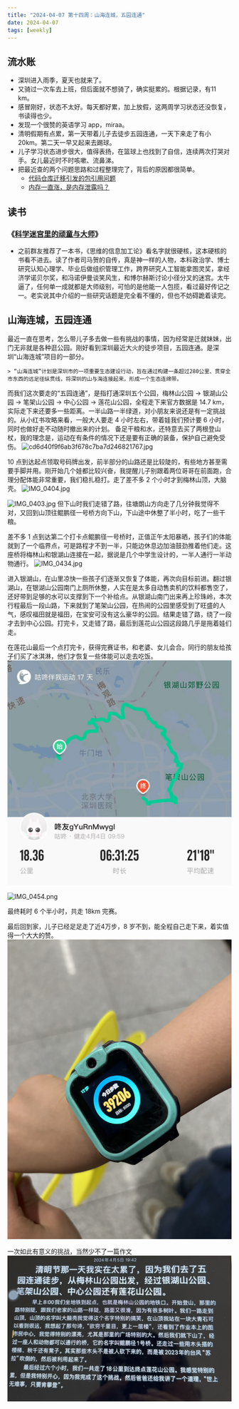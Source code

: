 ```yaml
---
title: "2024-04-07 第十四周：山海连城，五园连通"
date: 2024-04-07
tags: [weekly]
---
```


## 流水账
- 深圳进入雨季，夏天也就来了。
- 又骑过一次车去上班，但后面就不想骑了，确实挺累的。根据记录，有11 km。
- 感冒刚好，状态不太好。每天都好累，加上放假，这两周学习状态还没恢复，书读得也少。
- 发现一个很赞的英语学习 app，miraa。
- 清明假期有点累，第一天带着儿子去徒步五园连通，一天下来走了有小 20km。第二天一早又起来去踢球。
- 儿子学习状态进步很大，值得表扬，在篮球上也找到了自信，连续两次打哭对手。女儿最近时不时咳嗽、流鼻涕。
- 把最近查的两个问题思路和过程整理完了，背后的原因都很简单。
    - [代码仓库迁移引发的包引用问题](https://zhiqli.github.io/2024/04/%E4%BB%A3%E7%A0%81%E4%BB%93%E5%BA%93%E8%BF%81%E7%A7%BB%E5%BC%95%E5%8F%91%E7%9A%84%E5%8C%85%E5%BC%95%E7%94%A8%E9%97%AE%E9%A2%98/)
    - [内存一直涨，是内存泄露吗？](https://zhiqli.github.io/2024/04/%E5%86%85%E5%AD%98%E4%B8%80%E7%9B%B4%E6%B6%A8%E6%98%AF%E5%86%85%E5%AD%98%E6%B3%84%E9%9C%B2%E5%90%97/)

## 读书
### 《[科学迷宫里的顽童与大师](https://book.douban.com/subject/27601732/)》
- 之前群友推荐了一本书，《思维的信息加工论》看名字就很硬核，这本硬核的书看不进去。读了作者司马贺的自传，真是神一样的人物，本科政治学、博士研究认知心理学、毕业后做组织管理工作，跨界研究人工智能拿图灵奖，拿经济学诺贝尔奖，和冯诺伊曼谈笑风生，和博尔赫斯讨论小径分叉的迷宫。太牛逼了，任何单一成就都是大师级别，可怕的是他能一人包揽，看过最好传记之一。老实说其中介绍的一些研究话题是完全看不懂的，但也不妨碍跪着读完。

## 山海连城，五园连通

最近一直在思考，怎么带儿子多去做一些有挑战的事情，因为经常是迁就妹妹，出门无非就是各种逛公园。刚好看到深圳最近大火的徒步项目，五园连通。是深圳“山海连城”项目的一部分。

	> “山海连城”计划是深圳市的一项重要生态建设行动，旨在通过构建一条超过280公里、贯穿全市东西的远足径纵贯线，将深圳的山与海连接起来，形成一个生态连绵带。
		
		
而我们这次要走的“五园连通”，是指打通深圳五个公园，梅林山公园 -> 银湖山公园 -> 笔架山公园 -> 中心公园 -> 莲花山公园，全程走下来官方数据是 14.7 km，实际走下来还要多一些距离。一半山路一半绿道，对小朋友来说还是有一定挑战的。从小红书攻略来看，一般大人要走 4 小时左右，带着娃我们预计要 6 小时，同时也做好走不动随时撤出来的计划。
备足干粮和水，还特意去买了两根登山杖，我的理念是，运动在有条件的情况下还是要有正确的装备，保护自己避免受伤。
![cd6d40f9f6ab3f678c7ba7d246821767.jpg](https://raw.githubusercontent.com/zhiqli/imgs/main/cd6d40f9f6ab3f678c7ba7d246821767.jpg)

10 点到达起点领取号码牌出发，前半部分的山路还是比较陡的，有些地方甚至需要手脚并用。刚开始几个娃都比较兴奋，我提醒儿子别跟着两位哥哥在前面跑，合理分配体能非常重要，我们稳扎稳打。走了差不多 2 个小时才到梅林山顶，大脑壳。
![IMG_0404.jpg](https://raw.githubusercontent.com/zhiqli/imgs/main/IMG_0404.jpg)

![IMG_0403.jpg](https://raw.githubusercontent.com/zhiqli/imgs/main/IMG_0403.jpg)
但下山时我们走错了路，往塘朗山方向走了几分钟我觉得不对，又回到山顶往鲲鹏径一号桥方向下山，下山途中休整了半小时，吃了一些干粮。

差不多 1 点到达第二个打卡点鲲鹏径一号桥时，正值正午太阳暴晒，孩子们的体能就到了一个临界点，可是路程才不到一半，只能边休息边加油鼓劲推着他们走。这座桥将梅林山和银湖山连接在一起，据说是几个中学生设计的，一半人通行一半动物通行。
![IMG_0434.jpg](https://raw.githubusercontent.com/zhiqli/imgs/main/IMG_0434.jpg)

进入银湖山，在山里凉快一些孩子们逐渐又恢复了体能，再次向目标前进。翻过银湖山，在银湖山公园南门上厕所休整，人实在是太多自动售卖机的饮料都售空了，还好带到足够的水可以支撑到下一个补给点。从银湖山南门出来再上珍珠岭，本次行程最后一段山路，下来就到了笔架山公园，在热闹的公园里感受到了旺盛的人气，感叹福田就是福田，在宝安可没有这么豪华的公园。结果走错了路，绕了一段才去到中心公园。打完卡，又走错了路，最后到莲花山公园这段路几乎是拖着娃们走。

在莲花山最后一个点打完卡，获得完赛证书，和老婆、女儿会合。同行的朋友给孩子们买了冰淇淋，他们才恢复一些体能可以走去吃饭。
![ca2f312439b2792e05b33d620710fff7.jpg](https://raw.githubusercontent.com/zhiqli/imgs/main/ca2f312439b2792e05b33d620710fff7.jpg)

![IMG_0454.png](https://raw.githubusercontent.com/zhiqli/imgs/main/IMG_0454.jpg)

最终耗时 6 个半小时，共走 18km 完赛。

最后回到家，儿子已经足足走了近4万步，8 岁不到，能全程自己走下来，着实值得一个大大的赞。
![IMG_0466.jpg](https://raw.githubusercontent.com/zhiqli/imgs/main/IMG_0466.jpg)

一次如此有意义的挑战，当然少不了一篇作文
![IMG_0484.jpg](https://raw.githubusercontent.com/zhiqli/imgs/main/IMG_0484.jpg)
